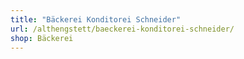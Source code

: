 ```yaml
---
title: "Bäckerei Konditorei Schneider"
url: /althengstett/baeckerei-konditorei-schneider/
shop: Bäckerei
---
```

